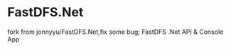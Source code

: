 FastDFS.Net
===========

fork from jonnyyu/FastDFS.Net,fix some bug;
FastDFS .Net API &amp; Console App
